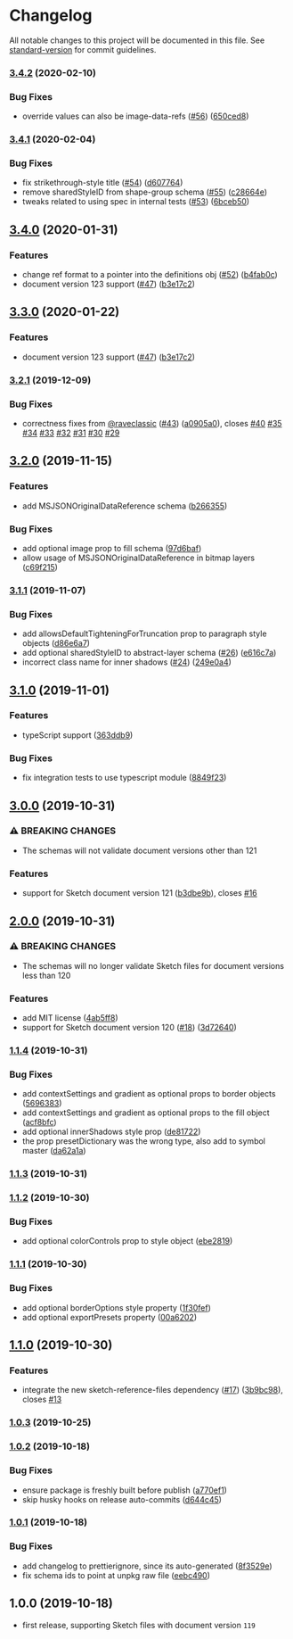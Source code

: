 # Changelog

All notable changes to this project will be documented in this file. See [standard-version](https://github.com/conventional-changelog/standard-version) for commit guidelines.

### [3.4.2](https://github.com/sketch-hq/sketch-file-format/compare/v3.4.1...v3.4.2) (2020-02-10)


### Bug Fixes

* override values can also be image-data-refs ([#56](https://github.com/sketch-hq/sketch-file-format/issues/56)) ([650ced8](https://github.com/sketch-hq/sketch-file-format/commit/650ced8200f3f5890a4267ae3e3a14d90b960e9c))

### [3.4.1](https://github.com/sketch-hq/sketch-file-format/compare/v3.4.0...v3.4.1) (2020-02-04)


### Bug Fixes

* fix strikethrough-style title ([#54](https://github.com/sketch-hq/sketch-file-format/issues/54)) ([d607764](https://github.com/sketch-hq/sketch-file-format/commit/d60776493e944831bf8638e5d3ff441aa66e9b98))
* remove sharedStyleID from shape-group schema ([#55](https://github.com/sketch-hq/sketch-file-format/issues/55)) ([c28664e](https://github.com/sketch-hq/sketch-file-format/commit/c28664ef45d2322df33db99b083da887ea2a65aa))
* tweaks related to using spec in internal tests ([#53](https://github.com/sketch-hq/sketch-file-format/issues/53)) ([6bceb50](https://github.com/sketch-hq/sketch-file-format/commit/6bceb50486826e194076d5762dcb65ad6c69044e))

## [3.4.0](https://github.com/sketch-hq/sketch-file-format/compare/v3.2.1...v3.4.0) (2020-01-31)


### Features

* change ref format to a pointer into the definitions obj ([#52](https://github.com/sketch-hq/sketch-file-format/issues/52)) ([b4fab0c](https://github.com/sketch-hq/sketch-file-format/commit/b4fab0c855eaee00380639f91b19b34b1cd4d7b5))
* document version 123 support ([#47](https://github.com/sketch-hq/sketch-file-format/issues/47)) ([b3e17c2](https://github.com/sketch-hq/sketch-file-format/commit/b3e17c2b2ccaf9e9f719b04cc8cf6ae12a4a5870))

## [3.3.0](https://github.com/sketch-hq/sketch-file-format/compare/v3.2.1...v3.3.0) (2020-01-22)


### Features

* document version 123 support ([#47](https://github.com/sketch-hq/sketch-file-format/issues/47)) ([b3e17c2](https://github.com/sketch-hq/sketch-file-format/commit/b3e17c2b2ccaf9e9f719b04cc8cf6ae12a4a5870))

### [3.2.1](https://github.com/sketch-hq/sketch-file-format/compare/v3.2.0...v3.2.1) (2019-12-09)


### Bug Fixes

* correctness fixes from [@raveclassic](https://github.com/raveclassic) ([#43](https://github.com/sketch-hq/sketch-file-format/issues/43)) ([a0905a0](https://github.com/sketch-hq/sketch-file-format/commit/a0905a02af70bd589777bf68825c41e1d5048047)), closes [#40](https://github.com/sketch-hq/sketch-file-format/issues/40) [#35](https://github.com/sketch-hq/sketch-file-format/issues/35) [#34](https://github.com/sketch-hq/sketch-file-format/issues/34) [#33](https://github.com/sketch-hq/sketch-file-format/issues/33) [#32](https://github.com/sketch-hq/sketch-file-format/issues/32) [#31](https://github.com/sketch-hq/sketch-file-format/issues/31) [#30](https://github.com/sketch-hq/sketch-file-format/issues/30) [#29](https://github.com/sketch-hq/sketch-file-format/issues/29)

## [3.2.0](https://github.com/sketch-hq/sketch-file-format/compare/v3.1.1...v3.2.0) (2019-11-15)


### Features

* add MSJSONOriginalDataReference schema ([b266355](https://github.com/sketch-hq/sketch-file-format/commit/b266355fea705bb347d68758dadd3e33094ca316))


### Bug Fixes

* add optional image prop to fill schema ([97d6baf](https://github.com/sketch-hq/sketch-file-format/commit/97d6baf61de49cc1563ae270c5a8a9c1f7c0b5ac))
* allow usage of MSJSONOriginalDataReference in bitmap layers ([c69f215](https://github.com/sketch-hq/sketch-file-format/commit/c69f215b80c8c8e5ea023a7a34d6a5e4d1a2d063))

### [3.1.1](https://github.com/sketch-hq/sketch-file-format/compare/v3.1.0...v3.1.1) (2019-11-07)


### Bug Fixes

* add allowsDefaultTighteningForTruncation prop to paragraph style objects ([d86e6a7](https://github.com/sketch-hq/sketch-file-format/commit/d86e6a7ea9d7b63031298205ef6f8caeac54ad9a))
* add optional sharedStyleID to abstract-layer schema  ([#26](https://github.com/sketch-hq/sketch-file-format/issues/26)) ([e616c7a](https://github.com/sketch-hq/sketch-file-format/commit/e616c7a9b7ac844559972b63147cdf33f7ec5ec3))
* incorrect class name for inner shadows ([#24](https://github.com/sketch-hq/sketch-file-format/issues/24)) ([249e0a4](https://github.com/sketch-hq/sketch-file-format/commit/249e0a45b0cb69f9914f0561dffd5c8e717d976d))

## [3.1.0](https://github.com/sketch-hq/sketch-file-format/compare/v3.0.0...v3.1.0) (2019-11-01)


### Features

* typeScript support ([363ddb9](https://github.com/sketch-hq/sketch-file-format/commit/363ddb962cbd2961896bafbec8a681d2c34c86eb))


### Bug Fixes

* fix integration tests to use typescript module ([8849f23](https://github.com/sketch-hq/sketch-file-format/commit/8849f23f0b8abb8ed1cb31e2f9c26ae655faf070))

## [3.0.0](https://github.com/sketch-hq/sketch-file-format/compare/v2.0.0...v3.0.0) (2019-10-31)


### ⚠ BREAKING CHANGES

* The schemas will not validate document versions other than 121

### Features

* support for Sketch document version 121 ([b3dbe9b](https://github.com/sketch-hq/sketch-file-format/commit/b3dbe9b01d259e16b09080575f898f50d563bcde)), closes [#16](https://github.com/sketch-hq/sketch-file-format/issues/16)

## [2.0.0](https://github.com/sketch-hq/sketch-file-format/compare/v1.1.4...v2.0.0) (2019-10-31)


### ⚠ BREAKING CHANGES

* The schemas will no longer validate Sketch files for document versions less than 120

### Features

* add MIT license ([4ab5ff8](https://github.com/sketch-hq/sketch-file-format/commit/4ab5ff82e417077ffc06416312bbe1e8e3214c3d))
* support for Sketch document version 120 ([#18](https://github.com/sketch-hq/sketch-file-format/issues/18)) ([3d72640](https://github.com/sketch-hq/sketch-file-format/commit/3d726406bfe6a3c2a5803213cc3c6cbe906f29ff))

### [1.1.4](https://github.com/sketch-hq/sketch-file-format/compare/v1.1.3...v1.1.4) (2019-10-31)


### Bug Fixes

* add contextSettings and gradient as optional props to border objects ([5696383](https://github.com/sketch-hq/sketch-file-format/commit/569638390f5002447670ecb9342e624ec6d03223))
* add contextSettings and gradient as optional props to the fill object ([acf8bfc](https://github.com/sketch-hq/sketch-file-format/commit/acf8bfc6a2ae210179049a038842a0d879e21d10))
* add optional innerShadows style prop ([de81722](https://github.com/sketch-hq/sketch-file-format/commit/de8172260d331fc5e16df5ec186d44a53997ee69))
* the prop presetDictionary was the wrong type, also add to symbol master ([da62a1a](https://github.com/sketch-hq/sketch-file-format/commit/da62a1aee46b344f73272ead1d675d6564c95a7d))

### [1.1.3](https://github.com/sketch-hq/sketch-file-format/compare/v1.1.2...v1.1.3) (2019-10-31)

### [1.1.2](https://github.com/sketch-hq/sketch-file-format/compare/v1.1.1...v1.1.2) (2019-10-30)


### Bug Fixes

* add optional colorControls prop to style object ([ebe2819](https://github.com/sketch-hq/sketch-file-format/commit/ebe28199df54445ac8e7ecb87319fa3d5cf71f6a))

### [1.1.1](https://github.com/sketch-hq/sketch-file-format/compare/v1.1.0...v1.1.1) (2019-10-30)


### Bug Fixes

* add optional borderOptions style property ([1f30fef](https://github.com/sketch-hq/sketch-file-format/commit/1f30fef7d550bd9feb96ffb49bd8de21b8111a46))
* add optional exportPresets property ([00a6202](https://github.com/sketch-hq/sketch-file-format/commit/00a62022806ed6da0ba5aec3cf5454ade0a7dbac))

## [1.1.0](https://github.com/sketch-hq/sketch-file-format/compare/v1.0.3...v1.1.0) (2019-10-30)


### Features

* integrate the new sketch-reference-files dependency ([#17](https://github.com/sketch-hq/sketch-file-format/issues/17)) ([3b9bc98](https://github.com/sketch-hq/sketch-file-format/commit/3b9bc9891092ca63ae94d17ada9811908ac53d49)), closes [#13](https://github.com/sketch-hq/sketch-file-format/issues/13)

### [1.0.3](https://github.com/sketch-hq/sketch-file-format/compare/v1.0.2...v1.0.3) (2019-10-25)

### [1.0.2](https://github.com/sketch-hq/sketch-file-format/compare/v1.0.1...v1.0.2) (2019-10-18)


### Bug Fixes

* ensure package is freshly built before publish ([a770ef1](https://github.com/sketch-hq/sketch-file-format/commit/a770ef1117c6c61b082b865c780e3b9002a3b043))
* skip husky hooks on release auto-commits ([d644c45](https://github.com/sketch-hq/sketch-file-format/commit/d644c45f8a100291c87a1b1a0fdd2ca99935d429))

### [1.0.1](https://github.com/sketch-hq/sketch-file-format/compare/v1.0.0...v1.0.1) (2019-10-18)


### Bug Fixes

* add changelog to prettierignore, since its auto-generated ([8f3529e](https://github.com/sketch-hq/sketch-file-format/commit/8f3529e857fe76a5ba294291cdba08a34cab83ff))
* fix schema ids to point at unpkg raw file ([eebc490](https://github.com/sketch-hq/sketch-file-format/commit/eebc490adc7b8c8df468d33141a99393d083d8bd))

## 1.0.0 (2019-10-18)

* first release, supporting Sketch files with document version `119`